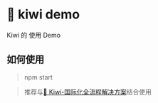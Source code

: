 # 🐤 kiwi demo

Kiwi 的 使用 Demo

## 如何使用

> npm start

> 推荐与[🐤 Kiwi-国际化全流程解决方案](https://github.com/alibaba/kiwi)结合使用
